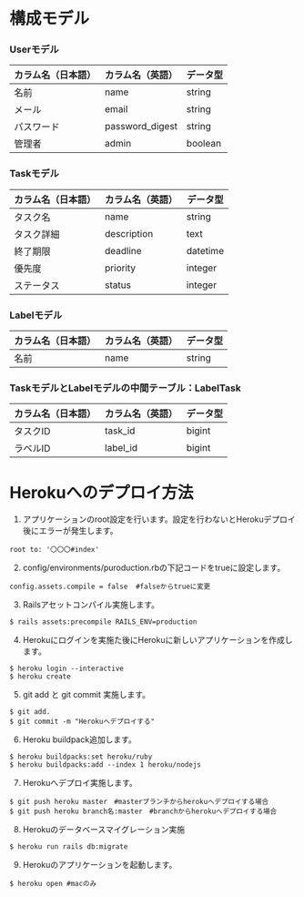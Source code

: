 # 構成モデル
### Userモデル  
| カラム名（日本語） | カラム名（英語） | データ型 | 
| ------------------ | ---------------- | -------- | 
| 名前               | name             | string   | 
| メール             | email            | string   | 
| パスワード         | password_digest  | string   | 
| 管理者             | admin            | boolean  | 
### Taskモデル  
| カラム名（日本語） | カラム名（英語） | データ型 | 
| ------------------ | ---------------- | -------- | 
| タスク名           | name             | string   | 
| タスク詳細         | description      | text     | 
| 終了期限           | deadline         | datetime | 
| 優先度             | priority         | integer  | 
| ステータス         | status           | integer  | 
### Labelモデル
| カラム名（日本語） | カラム名（英語） | データ型 | 
| ------------------ | ---------------- | -------- | 
| 名前               | name             | string   | 
### TaskモデルとLabelモデルの中間テーブル：LabelTask
| カラム名（日本語） | カラム名（英語） | データ型 | 
| ------------------ | ---------------- | -------- | 
| タスクID           | task_id          | bigint   | 
| ラベルID           | label_id         | bigint   | 


# Herokuへのデプロイ方法
1. アプリケーションのroot設定を行います。設定を行わないとHerokuデプロイ後にエラーが発生します。
```
root to: '〇〇〇#index' 
```
2. config/environments/puroduction.rbの下記コードをtrueに設定します。
```
config.assets.compile = false  #falseからtrueに変更
```
3. Railsアセットコンパイル実施します。
```
$ rails assets:precompile RAILS_ENV=production
```
4. Herokuにログインを実施た後にHerokuに新しいアプリケーションを作成します。
```
$ heroku login --interactive
$ heroku create
```
5. git add と git commit 実施します。
```
$ git add.
$ git commit -m "Herokuへデプロイする"
```
6. Heroku buildpack追加します。
```
$ heroku buildpacks:set heroku/ruby
$ heroku buildpacks:add --index 1 heroku/nodejs
```
7. Herokuへデプロイ実施します。
```
$ git push heroku master　#masterブランチからherokuへデプロイする場合
$ git push heroku branch名:master　#branchからherokuへデプロイする場合
```
8. Herokuのデータベースマイグレーション実施
```
$ heroku run rails db:migrate
```
9. Herokuのアプリケーションを起動します。
```
$ heroku open #macのみ
```